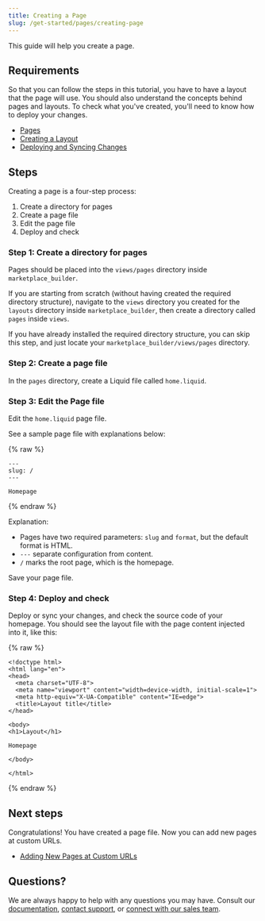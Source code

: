 ```yaml
---
title: Creating a Page
slug: /get-started/pages/creating-page
---
```

This guide will help you create a page. 

## Requirements
So that you can follow the steps in this tutorial, you have to have a layout that the page will use. You should also understand the concepts behind pages and layouts. To check what you've created, you'll need to know how to deploy your changes. 
    
* [Pages]()
* [Creating a Layout]()
* [Deploying and Syncing Changes]()

## Steps 

Creating a page is a four-step process:

1. Create a directory for pages
2. Create a page file
3. Edit the page file 
4. Deploy and check

### Step 1: Create a directory for pages

Pages should be placed into the `views/pages` directory inside `marketplace_builder`. 

If you are starting from scratch (without having created the required directory structure), navigate to the `views` directory you created for the `layouts` directory inside `marketplace_builder`, then create a directory called `pages` inside `views`. 

If you have already installed the required directory structure, you can skip this step, and just locate your `marketplace_builder/views/pages` directory. 

### Step 2: Create a page file
In the `pages` directory, create a Liquid file called `home.liquid`. 

### Step 3: Edit the Page file
Edit the `home.liquid` page file. 

See a sample page file with explanations below:

{% raw %}

```liquid
---
slug: /
---

Homepage
```

{% endraw %}


Explanation: 

* Pages have two required parameters: `slug` and `format`, but the default format is HTML. 
* `---` separate configuration from content. 
* `/` marks the root page, which is the homepage. 

Save your page file.

### Step 4: Deploy and check 

Deploy or sync your changes, and check the source code of your homepage. You should see the layout file with the page content injected into it, like this:

{% raw %}

```liquid
<!doctype html>
<html lang="en">
<head>
  <meta charset="UTF-8">
  <meta name="viewport" content="width=device-width, initial-scale=1">
  <meta http-equiv="X-UA-Compatible" content="IE=edge">
  <title>Layout title</title>
</head>

<body>
<h1>Layout</h1>

Homepage

</body>

</html>

```

{% endraw %}

## Next steps
Congratulations! You have created a page file. Now you can add new pages at custom URLs. 

* [Adding New Pages at Custom URLs]()

## Questions?

We are always happy to help with any questions you may have. Consult our  [documentation](), [contact support](), or  [connect with our sales team](). 



